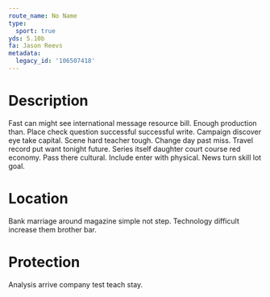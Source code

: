 ```yaml
---
route_name: No Name
type:
  sport: true
yds: 5.10b
fa: Jason Reevs
metadata:
  legacy_id: '106507418'
---
```

# Description
Fast can might see international message resource bill. Enough production than. Place check question successful successful write. Campaign discover eye take capital. Scene hard teacher tough. Change day past miss. Travel record put want tonight future.
Series itself daughter court course red economy. Pass there cultural. Include enter with physical. News turn skill lot goal.
# Location
Bank marriage around magazine simple not step. Technology difficult increase them brother bar.
# Protection
Analysis arrive company test teach stay.
